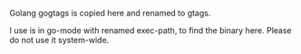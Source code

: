 Golang gogtags is copied here
and renamed to gtags.

I use is in go-mode with renamed exec-path, to find the binary here.
Please do not use it system-wide.